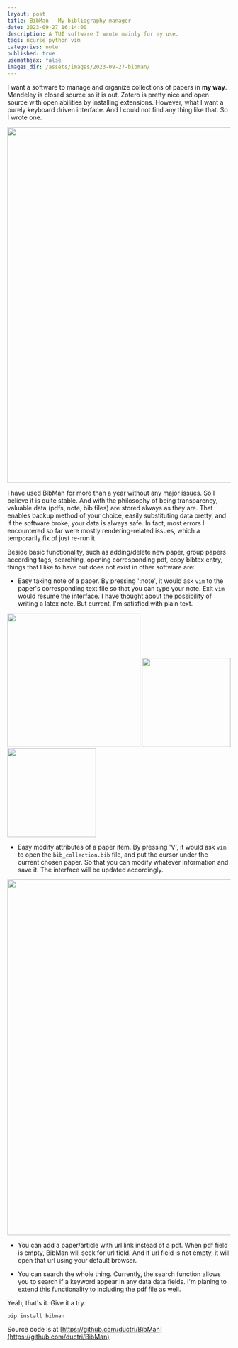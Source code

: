 ```yaml
---
layout: post
title: BibMan - My bibliography manager
date: 2023-09-27 16:14:00
description: A TUI software I wrote mainly for my use.
tags: ncurse python vim
categories: note
published: true
usemathjax: false
images_dir: /assets/images/2023-09-27-bibman/
---
```


I want a software to manage and organize collections of papers in __my way__.
Mendeley is closed source so it is out. Zotero is pretty nice and open source with open abilities by installing extensions. However, what I want a purely keyboard driven interface. And I could not find any thing like that. So I wrote one.
<!--more-->

<img src="{{ page.images_dir }}main.png" width="800px">

I have used BibMan for more than a year without any major issues. So I believe it is quite stable. And with the philosophy of being transparency, valuable data (pdfs, note, bib files) are stored always as they are. That enables backup method of your choice, easily substituting data pretty, and if the software broke, your data is always safe.
In fact, most errors I encountered so far were mostly rendering-related issues, which a temporarily fix of just re-run it.

Beside basic functionality, such as adding/delete new paper, group papers according tags, searching, opening corresponding pdf, copy bibtex entry, things that I like to have but does not exist in other software are:

- Easy taking note of a paper. By pressing ':note', it would ask `vim` to the paper's corresponding text file so that you can type your note. Exit `vim` would resume the interface.
I have thought about the possibility of writing a latex note. But current, I'm satisfied with plain text.

<img src="{{ page.images_dir }}note1.png" width="300px">
<img src="{{ page.images_dir }}note3.png" width="200px">
<!-- <img src="{{ page.images_dir }}note2.png" width="300px"> -->
<img src="{{ page.images_dir }}note4.png" width="200px">

- Easy modify attributes of a paper item. By pressing 'V', it would ask `vim` to open the `bib_collection.bib` file, and put the cursor under the current chosen paper. So that you can modify whatever information and save it.
The interface will be updated accordingly.
<img src="{{ page.images_dir }}bibfile.png" width="800px">


- You can add a paper/article with url link instead of a pdf. When pdf field is empty, BibMan will seek for url field. And if url field is not empty, it will open that url using your default browser.

- You can search the whole thing. Currently, the search function allows you to search if a keyword appear in any data data fields. I'm planing to extend this functionality to including the pdf file as well.

Yeah, that's it. 
Give it a try.
```
pip install bibman
```
Source code is at [https://github.com/ductri/BibMan](https://github.com/ductri/BibMan)


